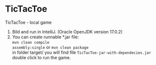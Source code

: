 # TicTacToe
TicTacToe - local game

1. Bild and run in IntelliJ. (Oracle OpenJDK version 17.0.2)
2. You can create runnable *.jar file: </br><code>mvn clean compile assembly:single</code>
or <code>mvn clean package</code></br>
in folder target/ you will find file <code>TicTacToe-jar-with-dependecies.jar</code></br>
double click to run the game.